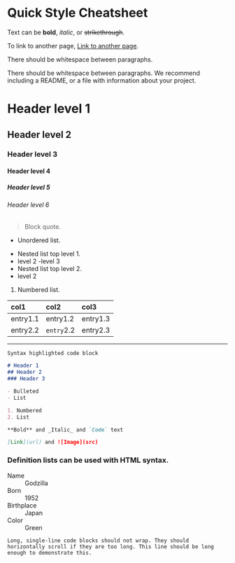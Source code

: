 # Quick Style Cheatsheet

Text can be **bold**, _italic_, or ~~strikethrough~~.

To link to another page, [Link to another page](./another-page.html).

There should be whitespace between paragraphs.

There should be whitespace between paragraphs. We recommend including a README, or a file with information about your project.

# Header level 1

## Header level 2

### Header level 3

#### Header level 4

##### Header level 5

###### Header level 6

> Block quote.

*   Unordered list.

- Nested list top level 1.
 - level 2
  -level 3
- Nested list top level 2.
 - level 2

1.  Numbered list.

| col1        | col2       | col3     |
|:------------|:-----------|:---------|
| entry1.1    | entry1.2   | entry1.3 |
| entry2.2    | `entry`2.2 | entry2.3   |

* * *


```markdown
Syntax highlighted code block

# Header 1
## Header 2
### Header 3

- Bulleted
- List

1. Numbered
2. List

**Bold** and _Italic_ and `Code` text

[Link](url) and ![Image](src)
```



### Definition lists can be used with HTML syntax.

<dl>
<dt>Name</dt>
<dd>Godzilla</dd>
<dt>Born</dt>
<dd>1952</dd>
<dt>Birthplace</dt>
<dd>Japan</dd>
<dt>Color</dt>
<dd>Green</dd>
</dl>

```
Long, single-line code blocks should not wrap. They should horizontally scroll if they are too long. This line should be long enough to demonstrate this.
```



